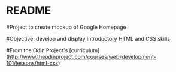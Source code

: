 # README #
#Project to create mockup of Google Homepage

#Objective: develop and display introductory HTML and CSS skills

#From the Odin Project's [curriculum] (http://www.theodinproject.com/courses/web-development-101/lessons/html-css)
